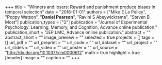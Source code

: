 +++
title = "Winners and losers: Reward and punishment produce biases in temporal selection"
date = "2018-01-01"
authors = ["Mike E Le Pelley", "Poppy Watson", "__Daniel Pearson__", "Ravini S Abeywickrama", "Steven B Most"]
publication_types = ["2"]
publication = "Journal of Experimental Psychology: Learning, Memory, and Cognition, Advance online publication."
publication_short = "JEP:LMC, Advance online publication."
abstract = ""
abstract_short = ""
image_preview = ""
selected = true
projects = []
tags = []
url_pdf = ""
url_preprint = ""
url_code = ""
url_dataset = ""
url_project = ""
url_slides = ""
url_video = ""
url_poster = ""
url_source = "http://dx.doi.org/10.1037/xlm0000612"
math = true
highlight = true
[header]
image = ""
caption = ""
+++
